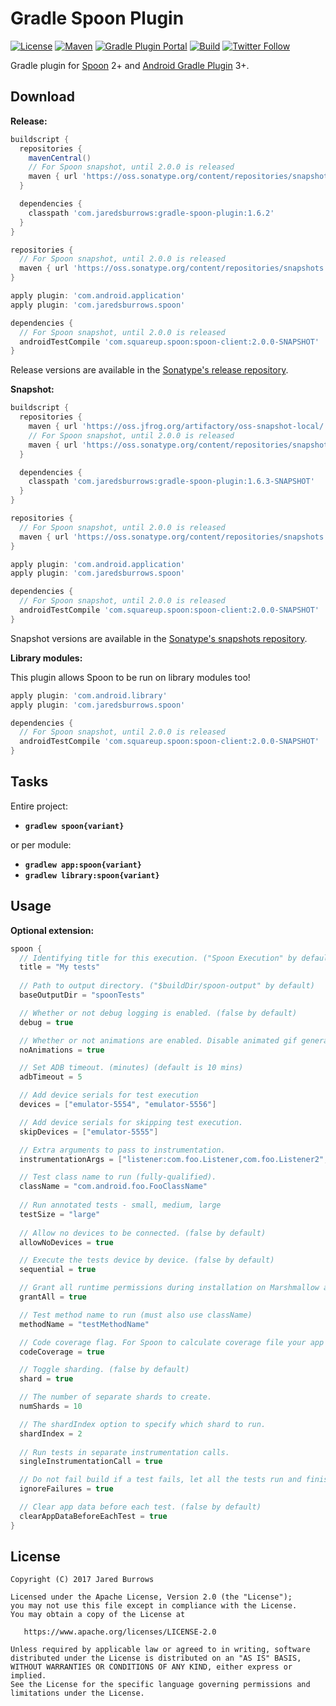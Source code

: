 # Gradle Spoon Plugin

[![License](https://img.shields.io/badge/License-Apache%202.0-blue.svg)](https://www.apache.org/licenses/LICENSE-2.0)
[![Maven](https://img.shields.io/maven-central/v/com.jaredsburrows/gradle-spoon-plugin?label=maven&style=flat)](https://search.maven.org/artifact/com.jaredsburrows/gradle-spoon-plugin)
[![Gradle Plugin Portal](https://img.shields.io/gradle-plugin-portal/v/com.jaredsburrows.spoon)](https://plugins.gradle.org/plugin/com.jaredsburrows.spoon)
[![Build](https://github.com/jaredsburrows/gradle-spoon-plugin/actions/workflows/build.yml/badge.svg)](https://github.com/jaredsburrows/gradle-spoon-plugin/actions/workflows/build.yml)
[![Twitter Follow](https://img.shields.io/twitter/follow/jaredsburrows.svg?style=social)](https://twitter.com/jaredsburrows)

Gradle plugin for [Spoon](https://github.com/square/spoon) 2+ and [Android Gradle Plugin](https://developer.android.com/studio/releases/gradle-plugin.html) 3+.

## Download

**Release:**
```groovy
buildscript {
  repositories {
    mavenCentral()
    // For Spoon snapshot, until 2.0.0 is released
    maven { url 'https://oss.sonatype.org/content/repositories/snapshots' }
  }

  dependencies {
    classpath 'com.jaredsburrows:gradle-spoon-plugin:1.6.2'
  }
}

repositories {
  // For Spoon snapshot, until 2.0.0 is released
  maven { url 'https://oss.sonatype.org/content/repositories/snapshots' }
}

apply plugin: 'com.android.application'
apply plugin: 'com.jaredsburrows.spoon'

dependencies {
  // For Spoon snapshot, until 2.0.0 is released
  androidTestCompile 'com.squareup.spoon:spoon-client:2.0.0-SNAPSHOT'
}
```
Release versions are available in the [Sonatype's release repository](https://repo1.maven.org/maven2/com/jaredsburrows/gradle-spoon-plugin/).

**Snapshot:**
```groovy
buildscript {
  repositories {
    maven { url 'https://oss.jfrog.org/artifactory/oss-snapshot-local/' }
    // For Spoon snapshot, until 2.0.0 is released
    maven { url 'https://oss.sonatype.org/content/repositories/snapshots' }
  }

  dependencies {
    classpath 'com.jaredsburrows:gradle-spoon-plugin:1.6.3-SNAPSHOT'
  }
}

repositories {
  // For Spoon snapshot, until 2.0.0 is released
  maven { url 'https://oss.sonatype.org/content/repositories/snapshots' }
}

apply plugin: 'com.android.application'
apply plugin: 'com.jaredsburrows.spoon'

dependencies {
  // For Spoon snapshot, until 2.0.0 is released
  androidTestCompile 'com.squareup.spoon:spoon-client:2.0.0-SNAPSHOT'
}
```
Snapshot versions are available in the [Sonatype's snapshots repository](https://oss.sonatype.org/content/repositories/snapshots/com/jaredsburrows/gradle-spoon-plugin/).

**Library modules:**

This plugin allows Spoon to be run on library modules too!

```groovy
apply plugin: 'com.android.library'
apply plugin: 'com.jaredsburrows.spoon'

dependencies {
  // For Spoon snapshot, until 2.0.0 is released
  androidTestCompile 'com.squareup.spoon:spoon-client:2.0.0-SNAPSHOT'
}
```

## Tasks

Entire project:
- **`gradlew spoon{variant}`**

or per module:
- **`gradlew app:spoon{variant}`**
- **`gradlew library:spoon{variant}`**

## Usage

**Optional extension:**
```groovy
spoon {
  // Identifying title for this execution. ("Spoon Execution" by default)
  title = "My tests"
  
  // Path to output directory. ("$buildDir/spoon-output" by default)
  baseOutputDir = "spoonTests"

  // Whether or not debug logging is enabled. (false by default)
  debug = true

  // Whether or not animations are enabled. Disable animated gif generation. (false by default)
  noAnimations = true

  // Set ADB timeout. (minutes) (default is 10 mins)
  adbTimeout = 5

  // Add device serials for test execution
  devices = ["emulator-5554", "emulator-5556"]

  // Add device serials for skipping test execution.
  skipDevices = ["emulator-5555"]

  // Extra arguments to pass to instrumentation.
  instrumentationArgs = ["listener:com.foo.Listener,com.foo.Listener2", "classLoader:com.foo.CustomClassLoader"]

  // Test class name to run (fully-qualified).
  className = "com.android.foo.FooClassName"
  
  // Run annotated tests - small, medium, large
  testSize = "large"
  
  // Allow no devices to be connected. (false by default)
  allowNoDevices = true

  // Execute the tests device by device. (false by default)
  sequential = true

  // Grant all runtime permissions during installation on Marshmallow and above devices. (false by default)
  grantAll = true

  // Test method name to run (must also use className)
  methodName = "testMethodName"

  // Code coverage flag. For Spoon to calculate coverage file your app must have the `WRITE_EXTERNAL_STORAGE` permission. (false by default)
  codeCoverage = true

  // Toggle sharding. (false by default)
  shard = true

  // The number of separate shards to create.
  numShards = 10

  // The shardIndex option to specify which shard to run.
  shardIndex = 2
  
  // Run tests in separate instrumentation calls.
  singleInstrumentationCall = true

  // Do not fail build if a test fails, let all the tests run and finish. (false by default)
  ignoreFailures = true

  // Clear app data before each test. (false by default)
  clearAppDataBeforeEachTest = true
}
```

## License
```
Copyright (C) 2017 Jared Burrows

Licensed under the Apache License, Version 2.0 (the "License");
you may not use this file except in compliance with the License.
You may obtain a copy of the License at

   https://www.apache.org/licenses/LICENSE-2.0

Unless required by applicable law or agreed to in writing, software
distributed under the License is distributed on an "AS IS" BASIS,
WITHOUT WARRANTIES OR CONDITIONS OF ANY KIND, either express or implied.
See the License for the specific language governing permissions and
limitations under the License.
```
